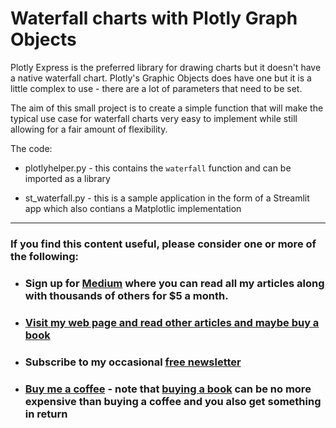 # Waterfall charts with Plotly Graph Objects 

Plotly Express is the preferred library for drawing charts but it doesn't have a native waterfall chart. Plotly's Graphic Objects does have one but it is a little complex to use - there are a lot of parameters that need to be set.

The aim of this small project is to create a simple function that will make the typical use case for waterfall charts very easy to implement while still allowing for a fair amount of flexibility.

The code:

- plotlyhelper.py - this contains the `waterfall` function and can be imported as a library

- st_waterfall.py - this is a sample application in the form of a Streamlit app which also contians a Matplotlic implementation


---
### If you find this content useful, please consider one or more of the following:

-  ### Sign up for [Medium](https://medium.com/@alan-jones/membership) where you can read all my articles along with thousands of others for $5 a month.  
-  ### [Visit my web page and read other articles and maybe buy a book](alanjones2.github.io)
-  ### Subscribe to my occasional [free newsletter](https://technofile.substack.com/)
-  ### [Buy me a coffee](https://ko-fi.com/alan_jones) - note that [buying a book](alanjones2.github.io) can be no more expensive than buying a coffee and you also get something in return
